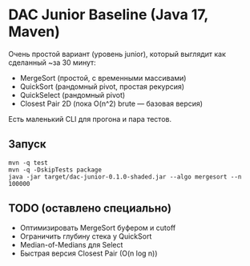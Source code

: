 # DAC Junior Baseline (Java 17, Maven)

Очень простой вариант (уровень junior), который выглядит как сделанный ~за 30 минут:
- MergeSort (простой, с временными массивами)
- QuickSort (рандомный pivot, простая рекурсия)
- QuickSelect (рандомный pivot)
- Closest Pair 2D (пока O(n^2) brute — базовая версия)

Есть маленький CLI для прогона и пара тестов.

## Запуск
```
mvn -q test
mvn -q -DskipTests package
java -jar target/dac-junior-0.1.0-shaded.jar --algo mergesort --n 100000
```

## TODO (оставлено специально)
- Оптимизировать MergeSort буфером и cutoff
- Ограничить глубину стека у QuickSort
- Median-of-Medians для Select
- Быстрая версия Closest Pair (O(n log n))
